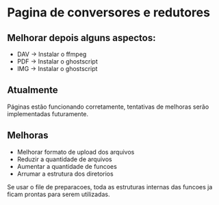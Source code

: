 # Pagina de conversores e redutores

## Melhorar depois alguns aspectos:
* DAV -> Instalar o ffmpeg
* PDF -> Instalar o ghostscript
* IMG -> Instalar o ghostscript

## Atualmente
Páginas estão funcionando corretamente, tentativas de melhoras serão implementadas futuramente.

## Melhoras
* Melhorar formato de upload dos arquivos
* Reduzir a quantidade de arquivos 
* Aumentar a quantidade de funcoes
* Arrumar a estrutura dos diretorios

Se usar o file de preparacoes, toda as estruturas internas das funcoes ja ficam prontas para serem utilizadas. 
